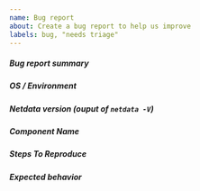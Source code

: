 ```yaml
---
name: Bug report
about: Create a bug report to help us improve
labels: bug, "needs triage"
---
```


<!---
When creating a bug report please:
- Verify first that your issue is not already reported on GitHub
- Test if the latest release and master branch are affected too.
- Provide a clear and concise description of what the bug is in "Bug report 
  summary" section.
- Try to provide as much information about your environment (OS distribution,
  running in container, etc.) as possible to allow us reproduce this bug faster.
- Write which component is affected. We group our components the same way our
  code is structured so basically:
  component name = dir in top level directory of repository
- Describe how you found this bug and how we can reproduce it. Preferable with
  a minimal test-case scenario. You can paste gist.github.com links for larger
  files
- Provide a clear and concise description of what you expected to happen.
-->

##### Bug report summary

##### OS / Environment

##### Netdata version (ouput of `netdata -V`)

##### Component Name

##### Steps To Reproduce

##### Expected behavior
